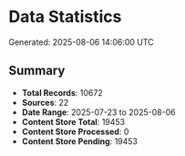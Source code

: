 # Data Statistics

Generated: 2025-08-06 14:06:00 UTC

## Summary

- **Total Records**: 10672
- **Sources**: 22
- **Date Range**: 2025-07-23 to 2025-08-06
- **Content Store Total**: 19453
- **Content Store Processed**: 0
- **Content Store Pending**: 19453
